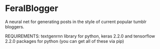 # FeralBlogger
A neural net for generating posts in the style of current popular tumblr bloggers.

REQUIREMENTS: textgenrnn library for python, keras 2.2.0 and tensorflow 2.2.0 packages for python (you can get all of these via pip)
